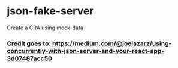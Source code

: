 # json-fake-server
Create a CRA using mock-data


### Credit goes to: https://medium.com/@joelazarz/using-concurrently-with-json-server-and-your-react-app-3d07487acc50
